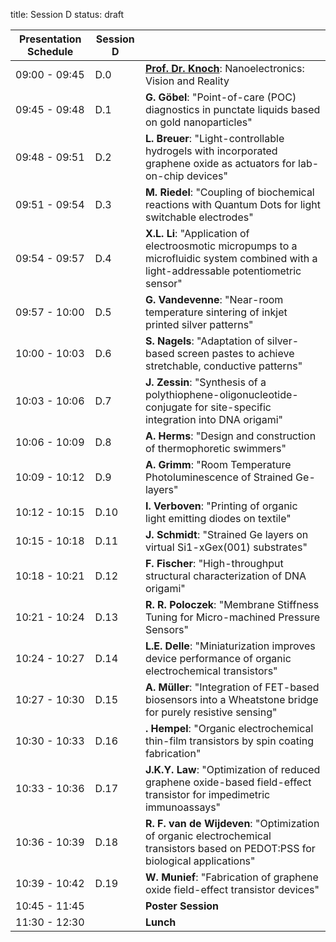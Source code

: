 title: Session D
status: draft

|Presentation Schedule|**Session D**||
|---|---|---|
|09:00 - 09:45| D.0 |[**Prof. Dr. Knoch**](programm/TutorialD.html): Nanoelectronics: Vision and Reality|
|09:45 - 09:48 | D.1 |**G. Göbel**: "Point-of-care (POC) diagnostics in punctate liquids based on gold nanoparticles"|
|09:48 - 09:51 | D.2 |**L. Breuer**: "Light-controllable hydrogels with incorporated graphene oxide as actuators for lab-on-chip devices"|
|09:51 - 09:54 | D.3 |**M. Riedel**: "Coupling of biochemical reactions with Quantum Dots for light switchable electrodes"|
|09:54 - 09:57 | D.4 |**X.L. Li**: "Application of electroosmotic micropumps to a microfluidic system combined with a light-addressable potentiometric sensor"|
|09:57 - 10:00 | D.5 |**G. Vandevenne**: "Near-room temperature sintering of inkjet printed silver patterns"|
|10:00 - 10:03 | D.6 |**S. Nagels**: "Adaptation of silver-based screen pastes to achieve stretchable, conductive patterns"|
|10:03 - 10:06 | D.7 |**J. Zessin**: "Synthesis of a polythiophene-oligonucleotide-conjugate for site-specific integration into DNA origami"|
|10:06 - 10:09 | D.8 |**A. Herms**: "Design and construction of thermophoretic swimmers"|
|10:09 - 10:12 | D.9 |**A. Grimm**: "Room Temperature Photoluminescence of Strained Ge-layers"|
|10:12 - 10:15 | D.10 |**I. Verboven**: "Printing of organic light emitting diodes on textile"|
|10:15 - 10:18 | D.11 |**J. Schmidt**: "Strained Ge layers on virtual Si1-xGex(001) substrates"|
|10:18 - 10:21 | D.12 |**F. Fischer**: "High-throughput structural characterization of DNA origami"|
|10:21 - 10:24 | D.13 |**R. R. Poloczek**: "Membrane Stiffness Tuning for Micro-machined Pressure Sensors"|
|10:24 - 10:27 | D.14 |**L.E. Delle**: "Miniaturization improves device performance of organic electrochemical transistors"|
|10:27 - 10:30 | D.15 |**A. Müller**: "Integration of FET-based biosensors into a Wheatstone bridge for purely resistive sensing"|
|10:30 - 10:33 | D.16 |**. Hempel**: "Organic electrochemical thin-film transistors by spin coating fabrication"|
|10:33 - 10:36 | D.17 |**J.K.Y. Law**: "Optimization of reduced graphene oxide-based field-effect transistor for impedimetric immunoassays"|
|10:36 - 10:39 | D.18 |**R. F. van de Wijdeven**: "Optimization of organic electrochemical transistors based on PEDOT:PSS for biological applications"|
|10:39 - 10:42 | D.19 |**W. Munief**: "Fabrication of graphene oxide field-effect transistor devices"|
|10:45 - 11:45 |      |**Poster Session**|
|11:30 - 12:30 |      |**Lunch**|
